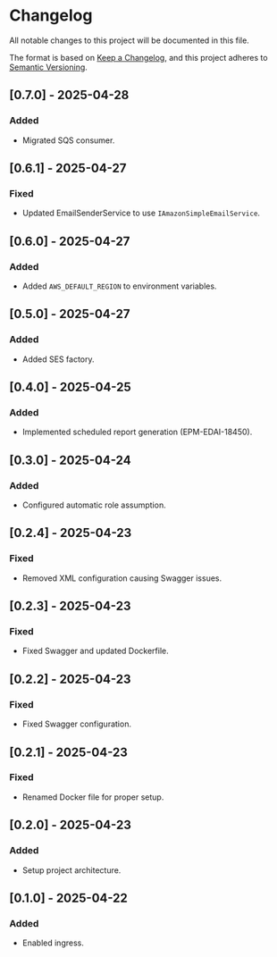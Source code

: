 # Changelog
All notable changes to this project will be documented in this file.

The format is based on [Keep a Changelog](https://keepachangelog.com/en/1.0.0/),
and this project adheres to [Semantic Versioning](https://semver.org/spec/v2.0.0.html).

## [0.7.0] - 2025-04-28
### Added
- Migrated SQS consumer.

## [0.6.1] - 2025-04-27
### Fixed
- Updated EmailSenderService to use `IAmazonSimpleEmailService`.

## [0.6.0] - 2025-04-27
### Added
- Added `AWS_DEFAULT_REGION` to environment variables.

## [0.5.0] - 2025-04-27
### Added
- Added SES factory.

## [0.4.0] - 2025-04-25
### Added
- Implemented scheduled report generation (EPM-EDAI-18450).

## [0.3.0] - 2025-04-24
### Added
- Configured automatic role assumption.

## [0.2.4] - 2025-04-23
### Fixed
- Removed XML configuration causing Swagger issues.

## [0.2.3] - 2025-04-23
### Fixed
- Fixed Swagger and updated Dockerfile.

## [0.2.2] - 2025-04-23
### Fixed
- Fixed Swagger configuration.

## [0.2.1] - 2025-04-23
### Fixed
- Renamed Docker file for proper setup.

## [0.2.0] - 2025-04-23
### Added
- Setup project architecture.

## [0.1.0] - 2025-04-22
### Added
- Enabled ingress.
